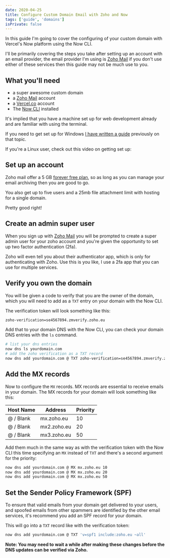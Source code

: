 ```yaml
---
date: 2020-04-25
title: Configure Custom Domain Email with Zoho and Now
tags: ['guide', 'domains']
isPrivate: false
---
```


<script>
  import { YouTube } from 'sveltekit-embed'
</script>

In this guide I'm going to cover the configuring of your custom domain
with Vercel's Now platform using the Now CLI.

I'll be primarily covering the steps you take after setting up an
account with an email provider, the email provider I'm using is [Zoho
Mail] if you don't use either of these services then this guide may
not be much use to you.

## What you'll need

- a super awesome custom domain
- a [Zoho Mail] account
- a [Vercel.co] account
- The [Now CLI] installed

It's implied that you have a machine set up for web development
already and are familiar with using the terminal.

If you need to get set up for Windows [I have written a guide]
previously on that topic.

If you're a Linux user, check out this video on getting set up:

<YouTube youTubeId="eSAsdQuQ-1o" />

## Set up an account

Zoho mail offer a 5 GB [forever free plan], so as long as you can
manage your email archiving then you are good to go.

You also get up to five users and a 25mb file attachment limit with
hosting for a single domain.

Pretty good right!

## Create an admin super user

When you sign up with [Zoho Mail] you will be prompted to create a
super admin user for your zoho account and you're given the
opportunity to set up two factor authentication (2fa).

Zoho will even tell you about their authenticator app, which is only
for authenticating with Zoho. Use this is you like, I use a 2fa app
that you can use for multiple services.

## Verify you own the domain

You will be given a code to verify that you are the owner of the
domain, which you will need to add as a `TXT` entry on your domain
with the Now CLI.

The verification token will look something like this:

<!-- cSpell:ignore zmverify -->

```bash
zoho-verification=se4567894.zmverify.zoho.eu
```

Add that to your domain DNS with the Now CLI, you can check your
domain DNS entries with the `ls` command.

```bash
# list your dns entries
now dns ls yourdomain.com
# add the zoho verification as a TXT record
now dns add yourdomain.com @ TXT zoho-verification=se4567894.zmverify.zoho.eu
```

## Add the MX records

Now to configure the `MX` records. MX records are essential to receive
emails in your domain. The MX records for your domain will look
something like this:

| Host Name | Address     | Priority |
| --------- | ----------- | -------- |
| @ / Blank | mx.zoho.eu  | 10       |
| @ / Blank | mx2.zoho.eu | 20       |
| @ / Blank | mx3.zoho.eu | 50       |

Add them much in the same way as with the verification token with the
Now CLI this time specifying an `MX` instead of `TXT` and there's a
second argument for the priority:

```bash
now dns add yourdomain.com @ MX mx.zoho.eu 10
now dns add yourdomain.com @ MX mx.zoho.eu 20
now dns add yourdomain.com @ MX mx.zoho.eu 50
```

## Set the Sender Policy Framework (SPF)

To ensure that valid emails from your domain get delivered to your
users, and spoofed emails from other spammers are identified by the
other email services, it's recommend you add an SPF record for your
domain.

This will go into a `TXT` record like with the verification token:

```bash
now dns add yourdomain.com @ TXT 'v=spf1 include:zoho.eu ~all'
```

**Note: You may need to wait a while after making these changes before
the DNS updates can be verified via Zoho.**

<!-- Links -->

[vercel.co]: https://vercel.com/signup
[zoho mail]: https://www.zoho.com/mail/
[dns integration]: https://vercel.com/integrations/dns
[domains]: https://vercel.com/domains
[now cli]: https://vercel.com/download
[pricing]: https://www.zoho.com/mail/zohomail-pricing.html
[control panel settings]:
  https://mail.zoho.eu/cpanel/index.do#orgsettings/config
[i have written a guide]:
  https://scottspence.com/posts/wsl-bootstrap-2019/
[forever free plan]: https://workplace.zoho.eu/orgsignup.do
